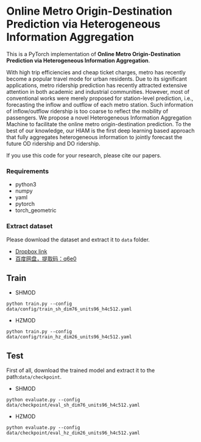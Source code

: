 # Online Metro Origin-Destination Prediction via Heterogeneous Information Aggregation
This is a PyTorch implementation of **Online Metro Origin-Destination Prediction via Heterogeneous Information Aggregation**. 

With high trip efficiencies and cheap ticket charges, metro has recently become a popular travel mode for urban residents. Due to its significant applications, metro ridership prediction has recently attracted extensive attention in both academic and industrial communities. However, most of conventional works were merely proposed for station-level prediction, i.e., forecasting the inflow and outflow of each metro station. Such information of inflow/outflow ridership is too coarse to reflect the mobility of passengers. We propose a novel Heterogeneous Information Aggregation Machine to facilitate the online metro origin-destination prediction. To the best of our knowledge, our HIAM is the first deep learning based approach that fully aggregates heterogeneous information to jointly forecast the future OD ridership and DO ridership.

If you use this code for your research, please cite our papers.

### Requirements
- python3
- numpy
- yaml
- pytorch
- torch_geometric
### Extract dataset
Please download the dataset and extract it to `data` folder.
- [Dropbox link](https://www.dropbox.com/sh/4pgk4uez7g200fg/AACHN6wMhjq_v0R2ZZ8ZeI6ma?dl=0)
- [百度网盘，提取码：q6e0 ](https://pan.baidu.com/s/1PHN8SNT3jTroX0sTWHsrXw)

## Train
- SHMOD
```
python train.py --config data/config/train_sh_dim76_units96_h4c512.yaml
```

- HZMOD
```
python train.py --config data/config/train_hz_dim26_units96_h4c512.yaml
```
## Test
First of all, download the trained model and extract it to the path:`data/checkpoint`.

- SHMOD
```
python evaluate.py --config data/checkpoint/eval_sh_dim76_units96_h4c512.yaml
```
- HZMOD
```
python evaluate.py --config data/checkpoint/eval_hz_dim26_units96_h4c512.yaml
```

